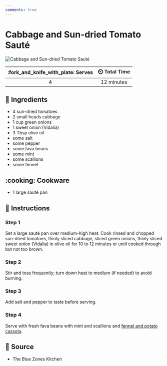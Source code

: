 ```yaml
---
comments: true
---
```

# Cabbage and Sun-dried Tomato Sauté

![Cabbage and Sun-dried Tomato Sauté](../assets/images/cabbage-and-sun-dried-tomato-sauté.jpg)

| :fork_and_knife_with_plate: Serves | :timer_clock: Total Time |
|:----------------------------------:|:-----------------------: |
| 4 | 12 minutes |

## :salt: Ingredients

- 4 sun-dried tomatoes
- 2 small heads cabbage
- 1 cup green onions
- 1 sweet onion (Vidalia)
- 3 Tbsp olive oil
- some salt
- some pepper
- some fava beans
- some mint
- some scallions
- some fennel

## :cooking: Cookware

- 1 large sauté pan

## :pencil: Instructions

### Step 1

Set a large sauté pan over medium-high heat. Cook rinsed and chopped sun-dried tomatoes, thinly sliced cabbage, sliced
green onions, thinly sliced sweet onion (Vidalia) in olive oil for 10 to 12 minutes or until cooked through but not too
brown.

### Step 2

Stir and toss frequently; turn down heat to medium (if needed) to avoid burning.

### Step 3

Add salt and pepper to taste before serving.

### Step 4

Serve with fresh fava beans with mint and scallions and [fennel and potato cassola][1].

## :link: Source

- The Blue Zones Kitchen

[1]: ../vegetarian/fennel-and-potato-cassola.md
